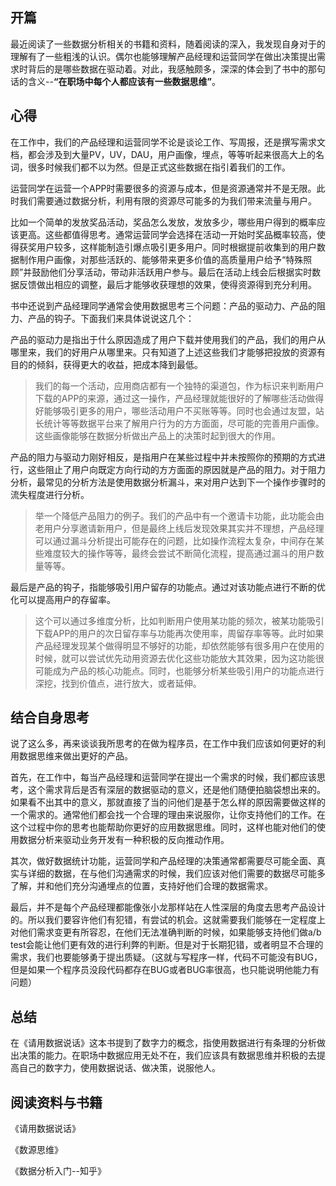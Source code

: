 ## 开篇

最近阅读了一些数据分析相关的书籍和资料，随着阅读的深入，我发现自身对于的理解有了一些粗浅的认识。偶尔也能够理解产品经理和运营同学在做出决策提出需求时背后的是哪些数据在驱动着。对此，我感触颇多，深深的体会到了书中的那句话的含义--**“在职场中每个人都应该有一些数据思维”**。

## 心得

在工作中，我们的产品经理和运营同学不论是谈论工作、写周报，还是撰写需求文档，都会涉及到大量PV，UV，DAU，用户画像，埋点，等等听起来很高大上的名词，很多时候我们都不以为然。但是正式这些数据在指引着我们的工作。

运营同学在运营一个APP时需要很多的资源与成本，但是资源通常并不是无限。此时我们需要通过数据分析，利用有限的资源尽可能多的为我们带来流量与用户。

比如一个简单的发放奖品活动，奖品怎么发放，发放多少，哪些用户得到的概率应该更高。这些都值得思考。通常运营同学会选择在活动一开始时奖品概率较高，使得获奖用户较多，这样能制造引爆点吸引更多用户。同时根据提前收集到的用户数据制作用户画像，对那些活跃的、能够带来更多价值的高质量用户给予“特殊照顾”并鼓励他们分享活动，带动非活跃用户参与。最后在活动上线会后根据实时数据反馈做出相应的调整，最后才能够收获理想的效果，使得资源得到充分利用。

书中还说到产品经理同学通常会使用数据思考三个问题：产品的驱动力、产品的阻力、产品的钩子。下面我们来具体说说这几个：

产品的驱动力是指出于什么原因造成了用户下载并使用我们的产品，我们的用户从哪里来，我们的好用户从哪里来。只有知道了上述这些我们才能够把投放的资源有目的的倾斜，获得更大的收益，把成本降到最低。
> 我们的每一个活动，应用商店都有一个独特的渠道包，作为标识来判断用户下载的APP的来源，通过这一操作，产品经理就能很好的了解哪些活动做得好能够吸引更多的用户，哪些活动用户不买账等等。同时也会通过友盟，站长统计等等数据平台来了解用户行为的方方面面，尽可能的完善用户画像。这些画像能够在数据分析做出产品上的决策时起到很大的作用。

产品的阻力与驱动力刚好相反，是指用户在某些过程中并未按照你的预期的方式进行，这些阻止了用户向既定方向行动的方方面面的原因就是产品的阻力。对于阻力分析，最常见的分析方法是使用数据分析漏斗，来对用户达到下一个操作步骤时的流失程度进行分析。

> 举一个降低产品阻力的例子。我们的产品中有一个邀请卡功能，此功能会由老用户分享邀请新用户，但是最终上线后发现效果其实并不理想，产品经理可以通过漏斗分析提出可能存在的问题，比如操作流程太复杂，中间存在某些难度较大的操作等等，最终会尝试不断简化流程，提高通过漏斗的用户数量等等。

最后是产品的钩子，指能够吸引用户留存的功能点。通过对该功能点进行不断的优化可以提高用户的存留率。

> 这个可以通过多维度分析，比如判断用户使用某功能的频次，被某功能吸引下载APP的用户的次日留存率与功能再次使用率，周留存率等等。此时如果产品经理发现某个做得明显不够好的功能，却依然能够有很多用户在使用的时候，就可以尝试优先动用资源去优化这些功能放大其效果，因为这功能很可能成为产品的核心功能点。同时，也能够分析某些吸引用户的功能点进行深挖，找到价值点，进行放大，或者延伸。

## 结合自身思考

说了这么多，再来谈谈我所思考的在做为程序员，在工作中我们应该如何更好的利用数据思维来做出更好的产品。

首先，在工作中，每当产品经理和运营同学在提出一个需求的时候，我们都应该思考，这个需求背后是否有深层的数据驱动的意义，还是他们随便拍脑袋想出来的。如果看不出其中的意义，那就直接了当的问他们是基于怎么样的原因需要做这样的一个需求的。通常他们都会找一个合理的理由来说服你，让你支持他们的工作。在这个过程中你的思考也能帮助你更好的应用数据思维。同时，这样也能对他们的使用数据分析来驱动业务开发有一种积极的反向推动作用。

其次，做好数据统计功能，运营同学和产品经理的决策通常都需要尽可能全面、真实与详细的数据，在与他们沟通需求的时候，我们应该对他们需要的数据尽可能多了解，并和他们充分沟通埋点的位置，支持好他们合理的数据需求。

最后，并不是每个产品经理都能像张小龙那样站在人性深层的角度去思考产品设计的。所以我们要容许他们有犯错，有尝试的机会。这就需要我们能够在一定程度上对他们需求变更有所容忍，在他们无法准确判断的时候，如果能够支持他们做a/b test会能让他们更有效的进行利弊的判断。但是对于长期犯错，或者明显不合理的需求，我们也要能够勇于提出质疑。（这就与写程序一样，代码不可能没有BUG，但是如果一个程序员没段代码都存在BUG或者BUG率很高，也只能说明他能力有问题）

## 总结

在《请用数据说话》这本书提到了数字力的概念，指使用数据进行有条理的分析做出决策的能力。在职场中数据应用无处不在，我们应该具有数据思维并积极的去提高自己的数字力，使用数据说话、做决策，说服他人。

## 阅读资料与书籍
《请用数据说话》

《数源思维》

《数据分析入门--知乎》

